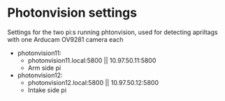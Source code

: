 # Photonvision settings

Settings for the two pi:s running phtonvision, used for detecting apriltags with one Arducam OV9281 camera each


- photonvision11: 
    - photonvision11.local:5800 || 10.97.50.11:5800
    - Arm side pi
- photonvision12: 
    - photonvision12.local:5800 || 10.97.50.12:5800
    - Intake side pi

